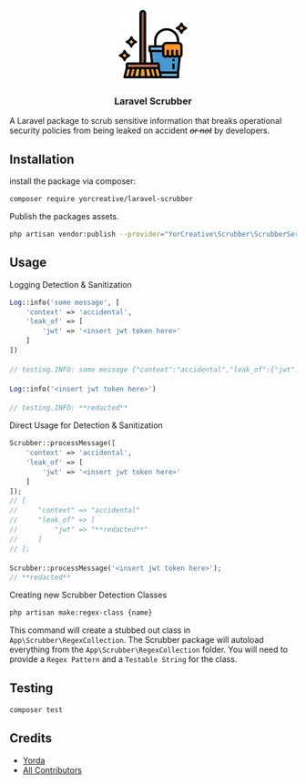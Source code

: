 <br />
<br />

<div align="center">
  <a href="https://github.com/YorCreative">
    <img src="content/logo-2-color.png" alt="Logo" width="128" height="128">
  </a>
</div>

<h3 align="center">Laravel Scrubber</h3>

A Laravel package to scrub sensitive information that breaks operational security policies from being leaked on
accident ~~_or not_~~ by developers.

## Installation

install the package via composer:

```bash
composer require yorcreative/laravel-scrubber
```

Publish the packages assets. 

```bash
php artisan vendor:publish --provider="YorCreative\Scrubber\ScrubberServiceProvider"
```

## Usage

Logging Detection & Sanitization

```php
Log::info('some message', [
    'context' => 'accidental',
    'leak_of' => [
        'jwt' => '<insert jwt token here>'
    ]
])

// testing.INFO: some message {"context":"accidental","leak_of":{"jwt": '**redacted**'}} 

Log::info('<insert jwt token here>')

// testing.INFO: **redacted**  
```

Direct Usage for Detection & Sanitization

```php
Scrubber::processMessage([
    'context' => 'accidental',
    'leak_of' => [
        'jwt' => '<insert jwt token here>'
    ]
]);
// [
//     "context" => "accidental"
//     "leak_of" => [
//         "jwt" => "**redacted**"
//     ]
// ];

Scrubber::processMessage('<insert jwt token here>');
// **redacted**
```

Creating new Scrubber Detection Classes

```bash
php artisan make:regex-class {name} 
```

This command will create a stubbed out class in `App\Scrubber\RegexCollection`. The Scrubber package will autoload everything
from the `App\Scrubber\RegexCollection` folder. You will need to provide a `Regex Pattern` and a `Testable String` for
the class.

## Testing

```bash
composer test
```

## Credits

- [Yorda](https://github.com/yordadev)
- [All Contributors](../../contributors)

